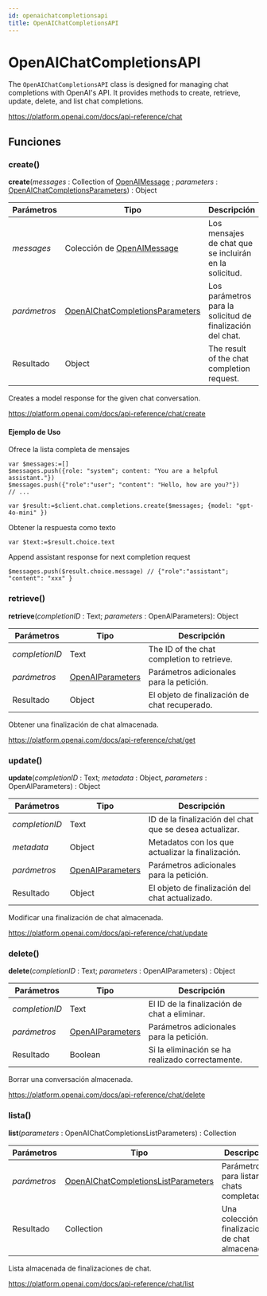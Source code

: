 ```yaml
---
id: openaichatcompletionsapi
title: OpenAIChatCompletionsAPI
---
```


# OpenAIChatCompletionsAPI

The `OpenAIChatCompletionsAPI` class is designed for managing chat completions with OpenAI's API. It provides methods to create, retrieve, update, delete, and list chat completions.

https://platform.openai.com/docs/api-reference/chat

## Funciones

### create()

**create**(*messages* : Collection of [OpenAIMessage](OpenAIMessage.md) ; *parameters* : [OpenAIChatCompletionsParameters](OpenAIChatCompletionsParameters.md)) : Object

| Parámetros   | Tipo                                                                  | Descripción                                                                |
| ------------ | --------------------------------------------------------------------- | -------------------------------------------------------------------------- |
| *messages*   | Colección de [OpenAIMessage](OpenAIMessage.md)                        | Los mensajes de chat que se incluirán en la solicitud.     |
| *parámetros* | [OpenAIChatCompletionsParameters](OpenAIChatCompletionsParameters.md) | Los parámetros para la solicitud de finalización del chat. |
| Resultado    | Object                                                                | The result of the chat completion request.                 |

Creates a model response for the given chat conversation.

https://platform.openai.com/docs/api-reference/chat/create

#### Ejemplo de Uso

Ofrece la lista completa de mensajes

```4d
var $messages:=[]
$messages.push({role: "system"; content: "You are a helpful assistant."})
$messages.push({"role":"user"; "content": "Hello, how are you?"})
// ...

var $result:=$client.chat.completions.create($messages; {model: "gpt-4o-mini" })
```

Obtener la respuesta como texto

```4d
var $text:=$result.choice.text
```

Append assistant response for next completion request

```
$messages.push($result.choice.message) // {"role":"assistant"; "content": "xxx" }
```

### retrieve()

**retrieve**(*completionID* : Text; *parameters* : OpenAIParameters): Object

| Parámetros     | Tipo                                    | Descripción                                                   |
| -------------- | --------------------------------------- | ------------------------------------------------------------- |
| *completionID* | Text                                    | The ID of the chat completion to retrieve.    |
| *parámetros*   | [OpenAIParameters](OpenAIParameters.md) | Parámetros adicionales para la petición.      |
| Resultado      | Object                                  | El objeto de finalización de chat recuperado. |

Obtener una finalización de chat almacenada.

https://platform.openai.com/docs/api-reference/chat/get

### update()

**update**(*completionID* : Text; *metadata* : Object, *parameters* : OpenAIParameters) : Object

| Parámetros     | Tipo                                    | Descripción                                                             |
| -------------- | --------------------------------------- | ----------------------------------------------------------------------- |
| *completionID* | Text                                    | ID de la finalización del chat que se desea actualizar. |
| *metadata*     | Object                                  | Metadatos con los que actualizar la finalización.       |
| *parámetros*   | [OpenAIParameters](OpenAIParameters.md) | Parámetros adicionales para la petición.                |
| Resultado      | Object                                  | El objeto de finalización del chat actualizado.         |

Modificar una finalización de chat almacenada.

https://platform.openai.com/docs/api-reference/chat/update

### delete()

**delete**(*completionID* : Text; *parameters* : OpenAIParameters) : Object

| Parámetros     | Tipo                                    | Descripción                                                      |
| -------------- | --------------------------------------- | ---------------------------------------------------------------- |
| *completionID* | Text                                    | El ID de la finalización de chat a eliminar.     |
| *parámetros*   | [OpenAIParameters](OpenAIParameters.md) | Parámetros adicionales para la petición.         |
| Resultado      | Boolean                                 | Si la eliminación se ha realizado correctamente. |

Borrar una conversación almacenada.

https://platform.openai.com/docs/api-reference/chat/delete

### lista()

**list**(*parameters* : OpenAIChatCompletionsListParameters) : Collection

| Parámetros   | Tipo                                                                          | Descripción                                                          |
| ------------ | ----------------------------------------------------------------------------- | -------------------------------------------------------------------- |
| *parámetros* | [OpenAIChatCompletionsListParameters](OpenAIChatCompletionsListParameters.md) | Parámetros para listar los chats completados.        |
| Resultado    | Collection                                                                    | Una colección de finalizaciones de chat almacenadas. |

Lista almacenada de finalizaciones de chat.

https://platform.openai.com/docs/api-reference/chat/list
